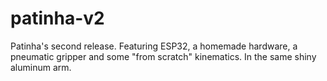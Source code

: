 # patinha-v2
Patinha's second release. Featuring ESP32, a homemade hardware, a pneumatic gripper and some "from scratch" kinematics. In the same shiny aluminum arm.
